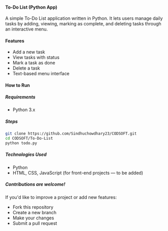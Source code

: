 ####  To-Do List (Python  App)

A simple To-Do List application written in Python. It lets users manage daily tasks by adding, viewing, marking as complete, and deleting tasks through an interactive menu.

#### Features
- Add a new task
- View tasks with status
- Mark a task as done
- Delete a task
- Text-based menu interface

####  How to Run

##### Requirements
- Python 3.x

##### Steps
```bash
git clone https://github.com/Sindhuchowdhary23/CODSOFT.git
cd CODSOFT/To-Do-List  
python todo.py
```

##### Technologies Used
- Python
- HTML, CSS, JavaScript (for front-end projects — to be added)


##### Contributions are welcome!
If you'd like to improve a project or add new features:
- Fork this repository
- Create a new branch
- Make your changes
- Submit a pull request

